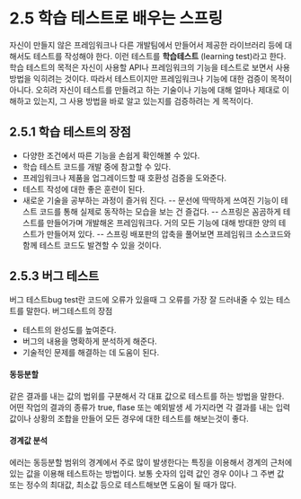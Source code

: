 # 2.5 학습 테스트로 배우는 스프링
자신이 만들지 않은 프레임워크나 다른 개발팀에서 만들어서 제공한 라이브러리 등에 대해서도 테스트를 작성해야 한다.
이런 테스트를 **학습테스트** (learning test)라고 한다.
 학습 테스트의 목적은 자신이 사용할 API나 프레임워크의 기능을 테스트로 보면서 사용 방법을 익히려는 것이다.
따라서 테스트이지만 프레임워크나 기능에 대한 검증이 목적이 아니다. 오히려 자신이 테스트를 만들려고 하는 기술이나 기능에
대해 얼마나 제대로 이해하고 있는지, 그 사용 방법을 바로 알고 있는지를 검증하려는 게 목적이다.

## 2.5.1 학습 테스트의 장점
* 다양한 조건에서 따른 기능을 손쉽게 확인해볼 수 있다.
* 학습 테스트 코드를 개발 중에 참고할 수 있다.
* 프레임워크나 제품을 업그레이드할 때 호환성 검증을 도와준다.
* 테스트 작성에 대한 좋은 훈련이 된다.
* 새로운 기술을 공부하는 과정이 즐거워 진다.
-- 문선에 딱딱하게 쓰여진 기능이 테스트 코드를 통해 실제로 동작하는 모습을 보는 건 즐겁다.
-- 스프링은 꼼곰하게 테스트를 만들어가며 개발해온 프레임워크다. 거의 모든 기능에 대해 방대한 양의 테스트가 만들어져 있다.
-- 스프링 배포판의 압축을 풀어보면 프레임워크 소스코드와 함께 테스트 코드도 발견할 수 있을 것이다.

## 2.5.3 버그 테스트
버그 테스트bug test란 코드에 오류가 있을때 그 오류를 가장 잘 드러내줄 수 있는 테스트를 말한다.
버그테스트의 장점
* 테스트의 완성도를 높여준다.
* 버그의 내용을 명확하게 분석하게 해준다.
* 기술적인 문제를 해결하는 데 도움이 된다.
#### 동등분할
같은 결과를 내는 값의 법위를 구분해서 각 대표 값으로 테스트를 하는 방법을 말한다. 어떤 작업의 결과의 종류가
true, flase 또는 예외발생 세 가지라면 각 결과를 내는 입력 값이나 상황의 조합을 만들어 모든 경우에 대한 테스트를 해보는것이 좋다.

#### 경계값 분석
에러는 동등분할 범위의 경계에서 주로 많이 발생한다는 특징을 이용해서 경계의 근처에 있는 값을 이용해 테스트하는 방법이다.
보통 숫자의 입력 값인 경우 0이나 그 주변 값 또는 정수의 최대값, 최소값 등으로 테스트해보면 도움이 될 때가 많다.
